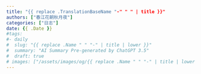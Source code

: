 ```yaml
---
title: "{{ replace .TranslationBaseName "-" " " | title }}"
authors: ["春江花朝秋月夜"]
categories: ["日志"]
date: {{ .Date }}
#tags:
#- daily
#  slug: "{{ replace .Name " " "-" | title | lower }}"
#  summary: "AI Summary Pre-generated by ChatGPT 3.5"
#  draft: true
# images: ["/assets/images/og/{{ replace .Name " " "-" | title | lower }}.png"]
---
```

